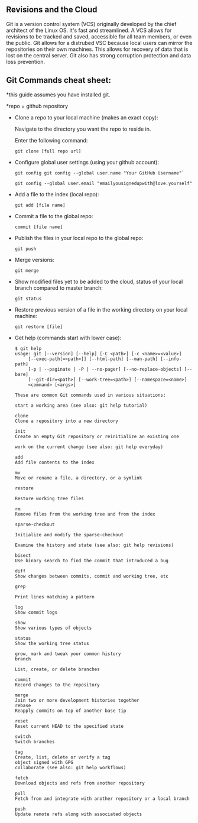 ## Revisions and the Cloud

Git is a version control system (VCS) originally developed by the chief architect of the Linux OS. It's fast and streamlined. A VCS allows for revisions to be tracked and saved, accessible for all team members, or even the public. Git allows for a distrubed VSC because local users can mirror the repositories on their own machines. This allows for recovery of data that is lost on the central server. Git also has strong corruption protection and data loss prevention. 

## Git Commands cheat sheet:
*this guide assumes you have installed git. 

*repo = github repository

+ Clone a repo to your local machine (makes an exact copy):

   Navigate to the directory you want the repo to reside in. 

   Enter the following command:

      git clone [full repo url]

+ Configure global user settings (using your github account):

      git config git config --global user.name "Your GitHub Username"` 

      git config --global user.email "emailyousignedupwith@love.yourself" 

+ Add a file to the index (local repo):

      git add [file name]

+ Commit a file to the global repo: 

      commit [file name]

+ Publish the files in your local repo to the global repo:
          
      git push

+ Merge versions:
    
      git merge 

+ Show modified files yet to be added to the cloud, status of your local branch compared to master branch: 

      git status 

+ Restore previous version of a file in the working directory on your local machine: 

      git restore [file]

+ Get help (commands start with lower case): 

      $ git help
      usage: git [--version] [--help] [-C <path>] [-c <name>=<value>]
           [--exec-path[=<path>]] [--html-path] [--man-path] [--info-path]
           [-p | --paginate | -P | --no-pager] [--no-replace-objects] [--bare]
           [--git-dir=<path>] [--work-tree=<path>] [--namespace=<name>]
           <command> [<args>]

      These are common Git commands used in various situations:

      start a working area (see also: git help tutorial)
      
      clone             
      Clone a repository into a new directory
      
      init              
      Create an empty Git repository or reinitialize an existing one

      work on the current change (see also: git help everyday)
       
      add               
      Add file contents to the index
      
      mv                
      Move or rename a file, a directory, or a symlink
      
      restore           
      
      Restore working tree files
      
      rm                
      Remove files from the working tree and from the index
      
      sparse-checkout   
      
      Initialize and modify the sparse-checkout

      Examine the history and state (see also: git help revisions)

      bisect            
      Use binary search to find the commit that introduced a bug
      
      diff              
      Show changes between commits, commit and working tree, etc

      grep              
      
      Print lines matching a pattern
      
      log               
      Show commit logs
      
      show             
      Show various types of objects
      
      status            
      Show the working tree status

      grow, mark and tweak your common history
      branch            
      
      List, create, or delete branches
      
      commit            
      Record changes to the repository
     
      merge             
      Join two or more development histories together
      rebase            
      Reapply commits on top of another base tip
      
      reset             
      Reset current HEAD to the specified state
      
      switch            
      Switch branches
      
      tag               
      Create, list, delete or verify a tag 
      object signed with GPG
      collaborate (see also: git help workflows)
      
      fetch             
      Download objects and refs from another repository
      
      pull             
      Fetch from and integrate with another repository or a local branch
      
      push              
      Update remote refs along with associated objects
